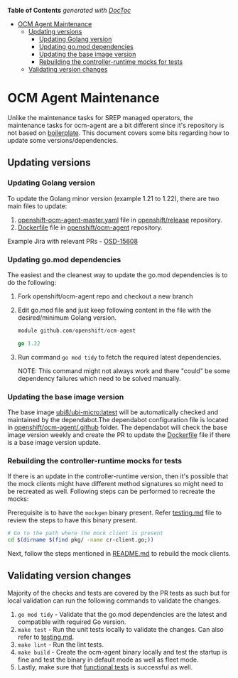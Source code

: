 <!-- START doctoc generated TOC please keep comment here to allow auto update -->
<!-- DON'T EDIT THIS SECTION, INSTEAD RE-RUN doctoc TO UPDATE -->
**Table of Contents**  *generated with [DocToc](https://github.com/thlorenz/doctoc)*

- [OCM Agent Maintenance](#ocm-agent-maintenance)
  - [Updating versions](#updating-versions)
    - [Updating Golang version](#updating-golang-version)
    - [Updating go.mod dependencies](#updating-gomod-dependencies)
    - [Updating the base image version](#updating-the-base-image-version)
    - [Rebuilding the controller-runtime mocks for tests](#rebuilding-the-controller-runtime-mocks-for-tests)
  - [Validating version changes](#validating-version-changes)

<!-- END doctoc generated TOC please keep comment here to allow auto update -->

# OCM Agent Maintenance

Unlike the maintenance tasks for SREP managed operators, the maintenance tasks for ocm-agent are a bit different since it's repository is not based on [boilerplate](https://github.com/openshift/boilerplate). This document covers some bits regarding how to update some versions/dependencies.

## Updating versions

### Updating Golang version

To update the Golang minor version (example 1.21 to 1.22), there are two main files to update:

1. [openshift-ocm-agent-master.yaml](https://github.com/openshift/release/blob/master/ci-operator/config/openshift/ocm-agent/openshift-ocm-agent-master.yaml) file in [openshift/release](https://github.com/openshift/release) repository.
2. [Dockerfile](https://github.com/openshift/ocm-agent/blob/master/build/Dockerfile) file in [openshift/ocm-agent](https://github.com/openshift/ocm-agent) repository.

Example Jira with relevant PRs - [OSD-15608](https://issues.redhat.com/browse/OSD-15608)

### Updating go.mod dependencies

The easiest and the cleanest way to update the go.mod dependencies is to do the following:

1. Fork openshift/ocm-agent repo and checkout a new branch
2. Edit go.mod file and just keep following content in the file with the desired/minimum Golang version.

    ```go
    module github.com/openshift/ocm-agent

    go 1.22
    ```

3. Run command `go mod tidy` to fetch the required latest dependencies.

    NOTE: This command might not always work and there "could" be some dependency failures which need to be solved manually.

### Updating the base image version

The base image [ubi8/ubi-micro:latest](https://catalog.redhat.com/software/containers/ubi8/ubi-micro/5ff3f50a831939b08d1b832a?tag=latest) will be automatically checked and maintained by the dependabot.The dependabot configuration file is located in [openshift/ocm-agent/.github](https://github.com/openshift/ocm-agent/tree/master/.github) folder. The dependabot will check the base image version weekly and create the PR to update the [Dockerfile](https://github.com/openshift/ocm-agent/blob/master/build/Dockerfile) file if there is a base image version update.

### Rebuilding the controller-runtime mocks for tests

If there is an update in the controller-runtime version, then it's possible that the mock clients might have different method signatures so might need to be recreated as well. Following steps can be performed to recreate the mocks:

Prerequisite is to have the `mockgen` binary present. Refer [testing.md](testing.md) file to review the steps to have this binary present.

```bash
# Go to the path where the mock client is present
cd $(dirname $(find pkg/ -name cr-client.go;))
```

Next, follow the steps mentioned in [README.md](../pkg/util/test/generated/mocks/client/README.md) to rebuild the mock clients.

## Validating version changes

Majority of the checks and tests are covered by the PR tests as such but for local validation can run the following commands to validate the changes.

1. `go mod tidy` - Validate that the go.mod dependencies are the latest and compatible with required Go version.
2. `make test` - Run the unit tests locally to validate the changes. Can also refer to [testing.md](testing.md).
3. `make lint` - Run the lint tests.
4. `make build` - Create the ocm-agent binary locally and test the startup is fine and test the binary in default mode as well as fleet mode.
5. Lastly, make sure that [functional tests](testing.md#functional-tests) is successful as well.
